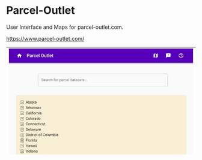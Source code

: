 # Parcel-Outlet

User Interface and Maps for parcel-outlet.com.

https://www.parcel-outlet.com/

| ![Application Interface](img/app_capture.jpg) |
| --------------------------------------------- |

